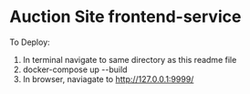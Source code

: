 # Auction Site frontend-service

To Deploy: 
1) In terminal navigate to same directory as this readme file
3) docker-compose up --build
4) In browser, naviagate to http://127.0.0.1:9999/